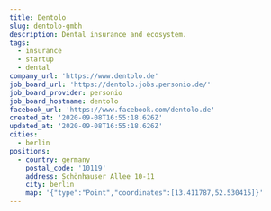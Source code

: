 ```yaml
---
title: Dentolo
slug: dentolo-gmbh
description: Dental insurance and ecosystem.
tags:
  - insurance
  - startup
  - dental
company_url: 'https://www.dentolo.de'
job_board_url: 'https://dentolo.jobs.personio.de/'
job_board_provider: personio
job_board_hostname: dentolo
facebook_url: 'https://www.facebook.com/dentolo.de'
created_at: '2020-09-08T16:55:18.626Z'
updated_at: '2020-09-08T16:55:18.626Z'
cities:
  - berlin
positions:
  - country: germany
    postal_code: '10119'
    address: Schönhauser Allee 10-11
    city: berlin
    map: '{"type":"Point","coordinates":[13.411787,52.530415]}'
---
```


